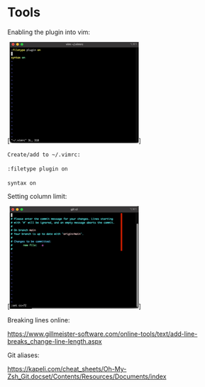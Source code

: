 # Tools

Enabling the plugin into vim:

[![Plugin on in .vimrc](./assets/Picture01.png)]

```
Create/add to ~/.vimrc:
 
:filetype plugin on
 
syntax on
```

Setting column limit:

[![Plugin on in .vimrc](./assets/Picture02.png)]

Breaking lines online:

https://www.gillmeister-software.com/online-tools/text/add-line-breaks_change-line-length.aspx


Git aliases:

https://kapeli.com/cheat_sheets/Oh-My-Zsh_Git.docset/Contents/Resources/Documents/index